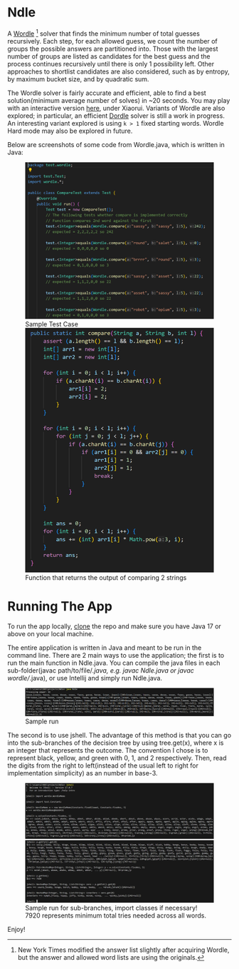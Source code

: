 # Ndle

A [Wordle](https://www.nytimes.com/games/wordle/index.html) [^1] solver that finds the minimum number of total guesses recursively. Each step, for each allowed guess, we count the number of groups the possible answers are partitioned into. Those with the largest number of groups are listed as candidates for the best guess and the process continues recursively until there is only 1 possibility left. Other approaches to shortlist candidates are also considered, such as by entropy, by maximum bucket size, and by quadratic sum. 

The Wordle solver is fairly accurate and efficient, able to find a best solution(minimum average number of solves) in ~20 seconds. You may play with an interactive version [here](https://freshman.dev/wordle/leaderboard), under Xiaorui. Variants of Wordle are also explored; in particular, an efficient [Dordle](https://dordlegame.io/) solver is still a work in progress. An interesting variant explored is using ```k > 1``` fixed starting words. Wordle Hard mode may also be explored in future.

Below are screenshots of some code from Wordle.java, which is written in Java:
<figure>
  <img src="compare_test.png" alt="Alt text">
  <figcaption>Sample Test Case</figcaption>
  <img src="compare.png" alt="Alt text">
  <figcaption>Function that returns the output of comparing 2 strings</figcaption>
</figure>


# Running The App

To run the app locally, [clone](https://docs.github.com/en/get-started/quickstart/fork-a-repo#cloning-your-forked-repository) the repo and make sure you have Java 17 or above on your local machine. 

The entire application is written in Java and meant to be run in the command line. There are 2 main ways to use the application; the first is to run the main function in Ndle.java. You can compile the java files in each sub-folder(javac path/to/file/*.java, e.g. javac Ndle.java or javac wordle/*.java), or use Intellij and simply run Ndle.java.

<figure>
  <img src="command_line.png" alt="Alt text">
  <figcaption>Sample run</figcaption>
</figure>

The second is to use jshell. The advantage of this method is that you can go into the sub-branches of the decision tree by using tree.get(x), where x is an integer that represents the outcome. The convention I chose is to represent black, yellow, and green with 0, 1, and 2 respectively. Then, read the digits from the right to left(instead of the usual left to right for implementation simplicity) as an number in base-3.

<figure>
  <img src="jshell_1.png" alt="Alt text">
  <img src="jshell_2.png" alt="Alt text">
  <figcaption>Sample run for sub-branches, import classes if necessary! 7920 represents minimum total tries needed across all words. </figcaption>
</figure>

Enjoy!

[^1]: New York Times modified the answer list slightly after acquiring Wordle, but the answer and allowed word lists are using the originals. 



